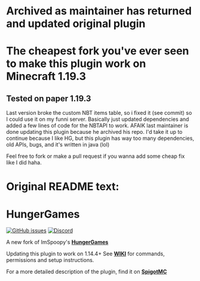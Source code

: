 # Archived as maintainer has returned and updated original plugin

# The cheapest fork you've ever seen to make this plugin work on Minecraft 1.19.3
## Tested on paper 1.19.3 

Last version broke the custom NBT items table, so i fixed it (see commit) so I could use it on my funni server.
Basically just updated dependencies and added a few lines of code for the NBTAPI to work.
AFAIK last maintainer is done updating this plugin because he archived his repo.
I'd take it up to continue because I like HG, but this plugin has way too many dependencies, old APIs, bugs, and it's written in java (lol) 

Feel free to fork or make a pull request if you wanna add some cheap fix like I did haha.


# Original README text: 

# HungerGames
[![GitHub issues](https://img.shields.io/bitbucket/issues/ShaneBeeStudios/HungerGames.svg?style=for-the-badge)](https://github.com/JT122406/HungerGames/issues)
[![Discord](https://img.shields.io/discord/425192525091831808.svg?style=for-the-badge)](https://discord.gg/xCYpScW8Kc)



A new fork of ImSpoopy's [**HungerGames**](https://github.com/ImSpoopy/Hungergames)

Updating this plugin to work on 1.14.4+
See [**WIKI**](https://github.com/ShaneBeeStudios/HungerGames/wiki) for commands, permissions and setup instructions.

For a more detailed description of the plugin, find it on [**SpigotMC**](https://www.spigotmc.org/resources/hungergames.65942/)
